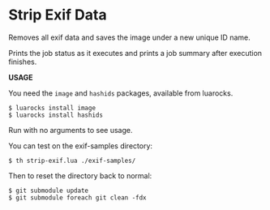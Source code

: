 # Strip Exif Data

Removes all exif data and saves the image under a new unique ID
name.

Prints the job status as it executes and prints a job summary
after execution finishes.

**USAGE**

You need the `image` and `hashids` packages, available from luarocks.

    $ luarocks install image
    $ luarocks install hashids

Run with no arguments to see usage.

You can test on the exif-samples directory:

    $ th strip-exif.lua ./exif-samples/

Then to reset the directory back to normal:

    $ git submodule update
    $ git submodule foreach git clean -fdx

